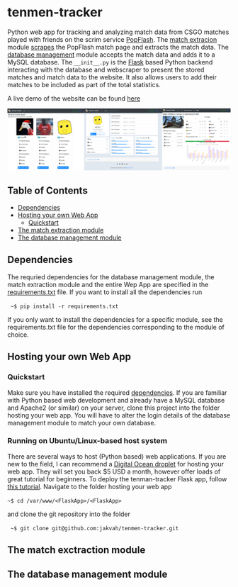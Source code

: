 # tenmen-tracker

Python web app for tracking and analyzing match data from CSGO matches played with friends on the scrim service [PopFlash](https://popflash.site/). The [match extracion](/match_extraction) module [scrapes](https://en.wikipedia.org/wiki/Web_scraping) the PopFlash match page and extracts the match data. The [database management](/database_management) module accepts the match data and adds it to a MySQL database. The ``__init__.py`` is the [Flask](https://flask.palletsprojects.com/en/1.1.x/) based Python backend interacting with the database and webscraper to present the stored matches and match data to the website. It also allows users to add their matches to be included as part of the total statistics.

A live demo of the website can be found [here](http://jakobvahlin.com/tenman)

![Website screenshots](README/readme_img.png)

## Table of Contents
- [Dependencies](#dependencies)
- [Hosting your own Web App](#hosting-your-own-web-app)
    - [Quickstart](#quickstart)
- [The match extraction module](#the-match-exctraction-module)    
- [The database management module](#the-database-management-module)

## Dependencies
The requried dependencies for the database management module, the match extraction module and the entire Wep App are specified in the [requirements.txt](requirements.txt) file. If you want to install all the dependencies run

``` ~$ pip install -r requirements.txt```

If you only want to install the dependencies for a specific module, see the requirements.txt file for the dependencies corresponding to the module of choice.
## Hosting your own Web App

### Quickstart
Make sure you have installed the required [dependencies](#dependencies). If you are familiar with Python based web development and already have a MySQL database and Apache2 (or similar) on your server, clone this project into the folder hosting your web app. You will have to alter the login details of the database management module to match your own database. 


### Running on Ubuntu/Linux-based host system
There are several ways to host (Python based) web applications. If you are new to the field, I can recommend a [Digital Ocean droplet](https://www.digitalocean.com/products/droplets/) for hosting your web app. They will set you back $5 USD a month, however offer loads of great tutorial for beginners. To deploy the tenman-tracker Flask app, follow [this tutorial](https://www.digitalocean.com/community/tutorials/how-to-deploy-a-flask-application-on-an-ubuntu-vps). Navigate to the folder hosting your web app

```~$ cd /var/www/<FlaskApp>/<FlaskApp>```

and clone the git repository into the folder

``` ~$ git clone git@github.com:jakvah/tenmen-tracker.git```

## The match exctraction module

## The database management module

